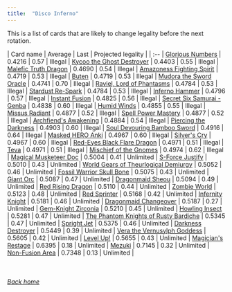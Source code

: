 ```yaml
---
title:  "Disco Inferno"
---
```


This is a list of cards that are likely to change legality before the next rotation.

| Card name | Average | Last | Projected legality |
| :-- |
[Glorious Numbers](https://db.ygoprodeck.com/card/?search=Glorious%20Numbers) | 0.4216 | 0.57 | Illegal |
[Kycoo the Ghost Destroyer](https://db.ygoprodeck.com/card/?search=Kycoo%20the%20Ghost%20Destroyer) | 0.4403 | 0.55 | Illegal |
[Malefic Truth Dragon](https://db.ygoprodeck.com/card/?search=Malefic%20Truth%20Dragon) | 0.4690 | 0.54 | Illegal |
[Amazoness Fighting Spirit](https://db.ygoprodeck.com/card/?search=Amazoness%20Fighting%20Spirit) | 0.4719 | 0.53 | Illegal |
[Buten](https://db.ygoprodeck.com/card/?search=Buten) | 0.4719 | 0.53 | Illegal |
[Mudora the Sword Oracle](https://db.ygoprodeck.com/card/?search=Mudora%20the%20Sword%20Oracle) | 0.4741 | 0.70 | Illegal |
[Raviel, Lord of Phantasms](https://db.ygoprodeck.com/card/?search=Raviel,%20Lord%20of%20Phantasms) | 0.4784 | 0.53 | Illegal |
[Stardust Re-Spark](https://db.ygoprodeck.com/card/?search=Stardust%20Re-Spark) | 0.4784 | 0.53 | Illegal |
[Inferno Hammer](https://db.ygoprodeck.com/card/?search=Inferno%20Hammer) | 0.4796 | 0.57 | Illegal |
[Instant Fusion](https://db.ygoprodeck.com/card/?search=Instant%20Fusion) | 0.4825 | 0.56 | Illegal |
[Secret Six Samurai - Genba](https://db.ygoprodeck.com/card/?search=Secret%20Six%20Samurai%20-%20Genba) | 0.4838 | 0.60 | Illegal |
[Humid Winds](https://db.ygoprodeck.com/card/?search=Humid%20Winds) | 0.4855 | 0.55 | Illegal |
[Missus Radiant](https://db.ygoprodeck.com/card/?search=Missus%20Radiant) | 0.4877 | 0.52 | Illegal |
[Spell Power Mastery](https://db.ygoprodeck.com/card/?search=Spell%20Power%20Mastery) | 0.4877 | 0.52 | Illegal |
[Archfiend's Awakening](https://db.ygoprodeck.com/card/?search=Archfiend's%20Awakening) | 0.4884 | 0.54 | Illegal |
[Piercing the Darkness](https://db.ygoprodeck.com/card/?search=Piercing%20the%20Darkness) | 0.4903 | 0.60 | Illegal |
[Soul Devouring Bamboo Sword](https://db.ygoprodeck.com/card/?search=Soul%20Devouring%20Bamboo%20Sword) | 0.4916 | 0.64 | Illegal |
[Masked HERO Anki](https://db.ygoprodeck.com/card/?search=Masked%20HERO%20Anki) | 0.4967 | 0.60 | Illegal |
[Silver's Cry](https://db.ygoprodeck.com/card/?search=Silver's%20Cry) | 0.4967 | 0.60 | Illegal |
[Red-Eyes Black Flare Dragon](https://db.ygoprodeck.com/card/?search=Red-Eyes%20Black%20Flare%20Dragon) | 0.4971 | 0.51 | Illegal |
[Teva](https://db.ygoprodeck.com/card/?search=Teva) | 0.4971 | 0.51 | Illegal |
[Mischief of the Gnomes](https://db.ygoprodeck.com/card/?search=Mischief%20of%20the%20Gnomes) | 0.4974 | 0.62 | Illegal |
[Magical Musketeer Doc](https://db.ygoprodeck.com/card/?search=Magical%20Musketeer%20Doc) | 0.5004 | 0.41 | Unlimited |
[S-Force Justify](https://db.ygoprodeck.com/card/?search=S-Force%20Justify) | 0.5010 | 0.43 | Unlimited |
[World Gears of Theurlogical Demiurgy](https://db.ygoprodeck.com/card/?search=World%20Gears%20of%20Theurlogical%20Demiurgy) | 0.5052 | 0.46 | Unlimited |
[Fossil Warrior Skull Bone](https://db.ygoprodeck.com/card/?search=Fossil%20Warrior%20Skull%20Bone) | 0.5075 | 0.43 | Unlimited |
[Giant Orc](https://db.ygoprodeck.com/card/?search=Giant%20Orc) | 0.5087 | 0.47 | Unlimited |
[Dragonmaid Sheou](https://db.ygoprodeck.com/card/?search=Dragonmaid%20Sheou) | 0.5094 | 0.49 | Unlimited |
[Red Rising Dragon](https://db.ygoprodeck.com/card/?search=Red%20Rising%20Dragon) | 0.5110 | 0.44 | Unlimited |
[Zombie World](https://db.ygoprodeck.com/card/?search=Zombie%20World) | 0.5123 | 0.48 | Unlimited |
[Red Sprinter](https://db.ygoprodeck.com/card/?search=Red%20Sprinter) | 0.5168 | 0.42 | Unlimited |
[Infernity Knight](https://db.ygoprodeck.com/card/?search=Infernity%20Knight) | 0.5181 | 0.46 | Unlimited |
[Dragonmaid Changeover](https://db.ygoprodeck.com/card/?search=Dragonmaid%20Changeover) | 0.5187 | 0.27 | Unlimited |
[Gem-Knight Zirconia](https://db.ygoprodeck.com/card/?search=Gem-Knight%20Zirconia) | 0.5210 | 0.45 | Unlimited |
[Howling Insect](https://db.ygoprodeck.com/card/?search=Howling%20Insect) | 0.5281 | 0.47 | Unlimited |
[The Phantom Knights of Rusty Bardiche](https://db.ygoprodeck.com/card/?search=The%20Phantom%20Knights%20of%20Rusty%20Bardiche) | 0.5345 | 0.47 | Unlimited |
[Spright Jet](https://db.ygoprodeck.com/card/?search=Spright%20Jet) | 0.5375 | 0.46 | Unlimited |
[Darkness Destroyer](https://db.ygoprodeck.com/card/?search=Darkness%20Destroyer) | 0.5449 | 0.39 | Unlimited |
[Vera the Vernusylph Goddess](https://db.ygoprodeck.com/card/?search=Vera%20the%20Vernusylph%20Goddess) | 0.5605 | 0.42 | Unlimited |
[Level Up!](https://db.ygoprodeck.com/card/?search=Level%20Up!) | 0.5655 | 0.43 | Unlimited |
[Magician's Restage](https://db.ygoprodeck.com/card/?search=Magician's%20Restage) | 0.6395 | 0.18 | Unlimited |
[Mezuki](https://db.ygoprodeck.com/card/?search=Mezuki) | 0.7145 | 0.32 | Unlimited |
[Non-Fusion Area](https://db.ygoprodeck.com/card/?search=Non-Fusion%20Area) | 0.7348 | 0.13 | Unlimited |

<br>

###### [Back home](index)